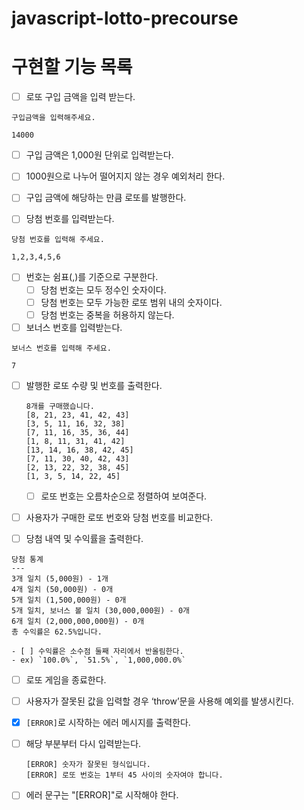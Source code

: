 # javascript-lotto-precourse

# 구현할 기능 목록

- [ ]  로또 구입 금액을 입력 받는다.
  ```
  구입금액을 입력해주세요.
  ```
  ```
  14000
  ```
- [ ] 구입 금액은 1,000원 단위로 입력받는다.
- [ ] 1000원으로 나누어 떨어지지 않는 경우 예외처리 한다.
- [ ]  구입 금액에 해당하는 만큼 로또를 발행한다.


- [ ]  당첨 번호를 입력받는다.
  ```
  당첨 번호를 입력해 주세요.
  ```
  ```
  1,2,3,4,5,6
  ```

- [ ] 번호는 쉼표(,)를 기준으로 구분한다.
  - [ ] 당첨 번호는 모두 정수인 숫자이다.
  - [ ] 당첨 번호는 모두 가능한 로또 범위 내의 숫자이다.
  - [ ] 당첨 번호는 중복을 허용하지 않는다.
- [ ]  보너스 번호를 입력받는다.
  ```
  보너스 번호를 입력해 주세요.
  ```
  ```
  7
  ```

- [ ] 발행한 로또 수량 및 번호를 출력한다.
  ```
  8개를 구매했습니다.
  [8, 21, 23, 41, 42, 43]
  [3, 5, 11, 16, 32, 38]
  [7, 11, 16, 35, 36, 44]
  [1, 8, 11, 31, 41, 42]
  [13, 14, 16, 38, 42, 45]
  [7, 11, 30, 40, 42, 43]
  [2, 13, 22, 32, 38, 45]
  [1, 3, 5, 14, 22, 45]
  ```

  - [ ] 로또 번호는 오름차순으로 정렬하여 보여준다.

- [ ]  사용자가 구매한 로또 번호와 당첨 번호를 비교한다.

- [ ]  당첨 내역 및 수익률을 출력한다.
  ```
  당첨 통계
  ---
  3개 일치 (5,000원) - 1개
  4개 일치 (50,000원) - 0개
  5개 일치 (1,500,000원) - 0개
  5개 일치, 보너스 볼 일치 (30,000,000원) - 0개
  6개 일치 (2,000,000,000원) - 0개
  총 수익률은 62.5%입니다.
  ```
    - [ ] 수익률은 소수점 둘째 자리에서 반올림한다.
    - ex) `100.0%`, `51.5%`, `1,000,000.0%`

- [ ]  로또 게임을 종료한다.

- [ ] 사용자가 잘못된 값을 입력할 경우 ‘throw’문을 사용해 예외를 발생시킨다.
- [x] `[ERROR]`로 시작하는 에러 메시지를 출력한다.
- [ ] 해당 부분부터 다시 입력받는다.
  ```
  [ERROR] 숫자가 잘못된 형식입니다.
  [ERROR] 로또 번호는 1부터 45 사이의 숫자여야 합니다.
  ```
- [ ] 에러 문구는 "[ERROR]"로 시작해야 한다.